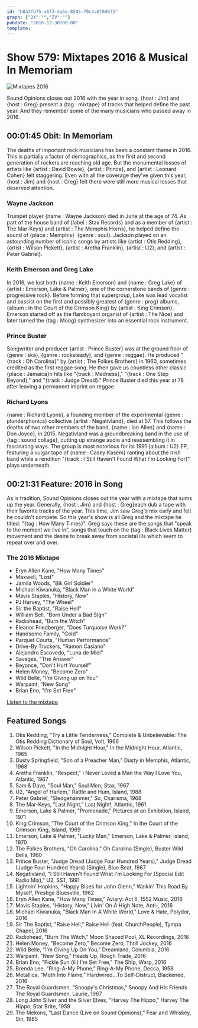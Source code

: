 ```yaml
---
id: "b8a3fb75-a6f3-4a5e-8505-79c4a8f0d6f5"
graph: {"2X":"","ZV":""}
pubdate: "2016-12-30T00:00"
template: 
---
```






# Show 579: Mixtapes 2016 & Musical In Memoriam

![Mixtapes 2016](https://static.soundopinions.org/images/2016/mixtape2016_web.jpg)

Sound Opinions closes out 2016 with the year in song. {host : Jim} and {host : Greg} present a {tag : mixtape} of tracks that helped define the past year. And they remember some of the many musicians who passed away in 2016.



## 00:01:45 Obit: In Memoriam

The deaths of important rock musicians has been a constant theme in 2016. This is partially a factor of demographics, as the first and second generation of rockers are reaching old age. But the monumental losses of artists like {artist : David Bowie}, {artist : Prince}, and {artist : Leonard Cohen} felt staggering. Even with all the coverage they've given this year, {host : Jim} and {host : Greg} felt there were still more musical losses that deserved attention.


### Wayne Jackson

Trumpet player {name : Wayne Jackson} died in June at the age of 74. As part of the house band of {label : Stax Records} and as a member of {artist : The Mar-Keys} and {artist : The Memphis Horns}, he helped define the sound of {place : Memphis}  {genre : soul}. Jackson played on an astounding number of iconic songs by artists like {artist : Otis Redding}, {artist : Wilson Pickett}, {artist : Aretha Franklin}, {artist : U2}, and {artist : Peter Gabriel}.


### Keith Emerson and Greg Lake

In 2016, we lost both {name : Keith Emerson} and {name : Greg Lake} of {artist : Emerson, Lake & Palmer}, one of the cornerstone bands of {genre : progressive rock}. Before forming that supergroup, Lake was lead vocalist and bassist on the first and possibly greatest of {genre : prog} albums, {album : In the Court of the Crimson King} by {artist : King Crimson}. Emerson started off as the flamboyant organist of {artist : The Nice} and later turned the {tag : Moog} synthesizer into an essential rock instrument.


### Prince Buster

Songwriter and producer {artist : Prince Buster} was at the ground floor of {genre : ska}, {genre : rocksteady}, and {genre : reggae}. He produced "{track : Oh Carolina}" by {artist : The Folkes Brothers} in 1960, sometimes credited as the first reggae song. He then gave us countless other classic {place : Jamaica}n hits like "{track : Madness}," "{track : One Step Beyond}," and "{track : Judge Dread}." Prince Buster died this year at 78 after leaving a permanent imprint on reggae.


### Richard Lyons

{name : Richard Lyons}, a founding member of the experimental {genre : plunderphonics} collective {artist : Negativland}, died at 57. This follows the deaths of two other members of the band, {name : Ian Allen} and {name : Don Joyce}, in 2015. Negativland was a groundbreaking band in the use of {tag : sound collage}, cutting up strange audio and reassembling it in fascinating ways. The group is most notorious for its 1991 {album : U2} EP, featuring a vulgar tape of {name : Casey Kasem} ranting about the Irish band while a rendition "{track : I Still Haven't Found What I'm Looking For}" plays underneath.



## 00:21:31 Feature: 2016 in Song

As is tradition, Sound Opinions closes out the year with a mixtape that sums up the year. Generally, {host : Jim} and {host : Greg}each dub a tape with their favorite tracks of the year. This time, Jim saw Greg's mix early and felt he couldn't compete. So this year's show is all Greg and the mixtape he titled: "{tag : How Many Times}". Greg says these are the songs that "speak to the moment we live in", songs that touch on the {tag : Black Lives Matter} movement and the desire to break away from societal ills which seem to repeat over and over.


### The 2016 Mixtape

- Eryn Allen Kane, "How Many Times"
- Maxwell, "Lost"
- Jamila Woods, "Blk Girl Soldier"
- Michael Kiwanuka, "Black Man in a White World"
- Mavis Staples, "History, Now"
- PJ Harvey, "The Wheel"
- Sir the Baptist, "Raise Hell"
- William Bell, "Born Under a Bad Sign"
- Radiohead, "Burn the Witch"
- Eleanor Friedberger, "Does Turquoise Work?"
- Handsome Family, "Gold"
- Parquet Courts, "Human Performance"
- Drive-By Truckers, "Ramon Casiano"
- Alejandro Escovedo, "Luna de Miel"
- Savages, "The Answer"
- Beyonce, "Don't Hurt Yourself"
- Helen Money, "Become Zero"
- Wild Belle, "I'm Giving up on You"
- Warpaint, "New Song"
- Brian Eno, "I'm Set Free"

[Listen to the mixtape](https://open.spotify.com/user/soundopinions/playlist/2bBeoCpCDqv1KSkwuaZqMw)



## Featured Songs

1. Otis Redding, "Try a Little Tenderness," Complete & Unbelievable: The Otis Redding Dictionary of Soul, Volt, 1966
2. Wilson Pickett, "In the Midnight Hour," In the Midnight Hour, Atlantic, 1965
3. Dusty Springfield, "Son of a Preacher Man," Dusty in Memphis, Atlantic, 1968
4. Aretha Franklin, "Respect," I Never Loved a Man the Way I Love You, Atlantic, 1967
5. Sam & Dave, "Soul Man," Soul Men, Stax, 1967
6. U2, "Angel of Harlem," Rattle and Hum, Island, 1988
7. Peter Gabriel, "Sledgehammer," So, Charisma, 1968
8. The Mar-Keys, "Last Night," Last Night!, Atlantic, 1961
9. Emerson, Lake & Palmer, "Promenade," Pictures at an Exhibition, Island, 1971
10. King Crimson, "The Court of the Crimson King," In the Court of the Crimson King, Island, 1969
11. Emerson, Lake & Palmer, "Lucky Man," Emerson, Lake & Palmer, Island, 1970
12. The Folkes Brothers, "Oh Carolina," Oh Carolina (Single), Buster Wild Bells, 1960
13. Prince Buster, "Judge Dread (Judge Four Hundred Years)," Judge Dread (Judge Four Hundred Years) (Single), Blue Beat, 1967
14. Negativland, "I Still Haven't Found What I'm Looking For (Special Edit Radio Mix)," U2, SST, 1991
15. Lightnin' Hopkins, "Happy Blues for John Glenn," Walkin' This Road By Myself, Prestige Bluesville, 1962
16. Eryn Allen Kane, "How Many Times," Aviary: Act II, 1552 Music, 2016
17. Mavis Staples, "History, Now," Livin' On A High Note, Anti-, 2016
18. Michael Kiwanuka, "Black Man In A White World," Love & Hate, Polydor, 2016
19. Sir The Baptist, "Raise Hell," Raise Hell (feat. ChurchPeople), Tympa Chapel, 2016
20. Radiohead, "Burn The Witch," Moon Shaped Pool, XL Recordings, 2016
21. Helen Money, "Become Zero," Become Zero, Thrill Jockey, 2016
22. Wild Belle, "I'm Giving Up On You," Dreamland, Columbia, 2016
23. Warpaint, "New Song," Heads Up, Rough Trade, 2016
24. Brian Eno, "Fickle Sun (iii) I'm Set Free," The Ship, Warp, 2016
25. Brenda Lee, "Ring-A-My Phone," Ring-A-My Phone, Decca, 1958
26. Metallica, "Moth Into Flame," Hardwired...To Self-Distruct, Blackened, 2016
27. The Royal Guardsmen, "Snoopy's Christmas," Snoopy And His Friends The Royal Guardsmen, Laurie, 1967
28. Long John SIlver and the Silver Elves, "Harvey The Hippo," Harvey The Hippo, Star Brite, 1959
29. The Mekons, "Last Dance (Live on Sound Opinions)," Fear and Whiskey, Sin, 1985